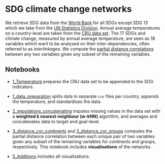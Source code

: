 # SDG climate change networks

We retrieve SDG data from the [World Bank](http://datatopics.worldbank.org/sdgs/) for all SDGs except SDG 13 which we take from the [UN Statistics Division](https://unstats.un.org/sdgs/indicators/database/). Annual average temperatures on a country-level are taken from the [CRU data set](https://crudata.uea.ac.uk/cru/data/hrg/cru_ts_4.04/crucy.2004161557.v4.04/countries/tmp/). The 17 SDGs and climate change, measured by annual average temperature, are seen as 18 variables which want to be analysed on their inter-dependencies, often referred to as *interlinkages*.
We compute the [partial distance correlations](https://projecteuclid.org/euclid.aos/1201012979) between any two variables given any subset of the remaining variables.


## Notebooks

- [1_Temperature](https://github.com/felix-laumann/SDG-dataset/blob/master/1_Temperature.ipynb) prepares the CRU data set to be appended to the SDG indicators. 

- [1_data_preparation](https://github.com/felix-laumann/SDG-dataset/blob/master/1_data_preparation.ipynb) splits data in separate `csv` files per country, appends the temperature, and standardises the data. 

- [2_imputations_concatenating](https://github.com/felix-laumann/SDG-dataset/blob/master/2_imputations_concatenating.ipynb) imputes missing values in the data set with a **weighted k nearest neighbour (w-kNN)** algorithm, and averages and concatenates data to target and goal-level.

- [3_distance_cor_continents](https://github.com/felix-laumann/SDG-dataset/blob/master/3_distance_cor_continents.ipynb) and [3_distance_cor_groups](https://github.com/felix-laumann/SDG-dataset/blob/master/3_distance_cor_groups.ipynb) computes the partial distance correlation between each unique pair of two variables given any subset of the remaining variables for continents and groups, respectively. This notebook includes **visualisations** of the networks.

- [5_Additions](https://github.com/felix-laumann/SDG-networks/blob/master/5_Additions.ipynb) includes all visualisations.
